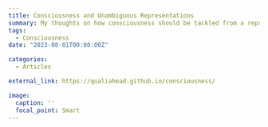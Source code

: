 ```yaml
---
title: Consciousness and Unambiguous Representations
summary: My thoughts on how consciousness should be tackled from a representationalist perspective based on ideas from phenomenal structuralism. Includes an ML-based experiment of how I think one could go about decoding conscious content from neural systems using self-attention.
tags:
  - Consciousness
date: "2023-08-01T00:00:00Z"

categories:
  - Articles

external_link: https://qualiahead.github.io/consciousness/ 

image:
  caption: ''
  focal_point: Smart
---
```

